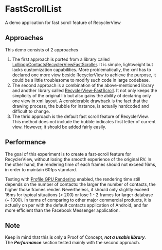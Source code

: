 # FastScrollList
A demo application for fast scroll feature of RecyclerView.

## Approaches
This demo consists of 2 approaches
1. The first approach is ported from a library called [LollipopContactsRecyclerViewFastScroller](https://github.com/AndroidDeveloperLB/LollipopContactsRecyclerViewFastScroller). It is simple, lightweight but lacks customization capabilities. More problematically, the xml has to declared one more view beside RecyclerView to achieve the purpose, it could be a little troublesome to modify such code in large codebase.
2. The second approach is a combination of the above-mentioned library and another library called [RecyclerView-FastScroll](https://github.com/timusus/RecyclerView-FastScroll). It not only keeps the simplicity of the original lib but also gains the ability of declaring only one view in xml layout. A considerable drawback is the fact that the drawing process, the bubble for instance, is actually hardcoded and difficult to change.
3. The thrid approach is the default fast scroll feature of RecyclerView. This method does not include the bubble indicates first letter of current view. However, it should be added fairly easily.

## Performance
The goal of this experiment is to create a fast-scroll feature for RecyclerView, without losing the smooth experience of the original RV. In the other hand, the rendering time of each frames should not exceed 16ms, in order to maintain 60fps standard.

Testing with [Profile GPU Rendering](https://developer.android.com/topic/performance/rendering/profile-gpu.html) enabled, the rendering time still depends on the number of contacts: the larger the number of contacts, the higher those frames render. Nevertheless, it should only slightly exceed 16ms for typical situations (< 200) or lose 1 - 2 frames for larger database (~ 1000). In terms of comparing to other major commercial products, it is actually on par with the default contacts application of Android, and far more efficient than the Facebook Messenger application.

## Note
Keep in mind that this is only a Proof of Concept, **_not a usable library_**.  
The **_Performance_** section tested mainly with the second approach.
